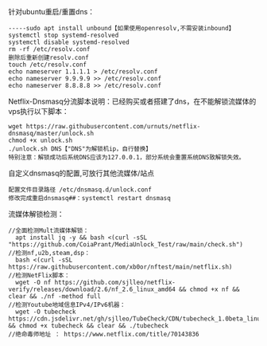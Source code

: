 
针对ubuntu重启/重置dns：
    
    -----sudo apt install unbound【如果使用openresolv,不需安装inbound】
    systemctl stop systemd-resolved
    systemctl disable systemd-resolved
    rm -rf /etc/resolv.conf
    删除后重新创建resolv.conf
    touch /etc/resolv.conf
    echo nameserver 1.1.1.1 > /etc/resolv.conf
    echo nameserver 9.9.9.9 >> /etc/resolv.conf
    echo nameserver 8.8.8.8 >> /etc/resolv.conf


Netflix-Dnsmasq分流脚本说明：已经购买或者搭建了dns，在不能解锁流媒体的vps执行以下脚本：

    wget https://raw.githubusercontent.com/urnuts/netflix-dnsmasq/master/unlock.sh
    chmod +x unlock.sh
    ./unlock.sh DNS【"DNS"为解锁机ip，自行替换】
    特别注意：解锁成功后系统DNS应该为127.0.0.1，部分系统会重置系统DNS致解锁失效。


自定义dnsmasq的配置,可放行其他流媒体/站点

    配置文件目录路径 /etc/dnsmasq.d/unlock.conf
    修改完成重启dnsmasq##：systemctl restart dnsmasq



流媒体解锁检测：

    //全面检测Mult流媒体解锁：
      apt install jq -y && bash <(curl -sSL "https://github.com/CoiaPrant/MediaUnlock_Test/raw/main/check.sh")
    //检测nf,u2b,steam,dsp：
      bash <(curl -sSL https://raw.githubusercontent.com/xb0or/nftest/main/netflix.sh)
    //检测NetFlix脚本：
      wget -O nf https://github.com/sjlleo/netflix-verify/releases/download/2.6/nf_2.6_linux_amd64 && chmod +x nf && clear && ./nf -method full
    //检测Youtube地域信息IPv4/IPv6机器：
      wget -O tubecheck https://cdn.jsdelivr.net/gh/sjlleo/TubeCheck/CDN/tubecheck_1.0beta_linux_amd64 && chmod +x tubecheck && clear && ./tubecheck
    //绝命毒师地址 ： https://www.netflix.com/title/70143836
